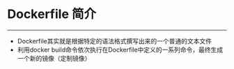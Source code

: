 # Dockerfile 简介

---

* Dockerfile其实就是根据特定的语法格式撰写出来的一个普通的文本文件
* 利用docker build命令依次执行在Dockerfile中定义的一系列命令，最终生成一个新的镜像（定制镜像）
